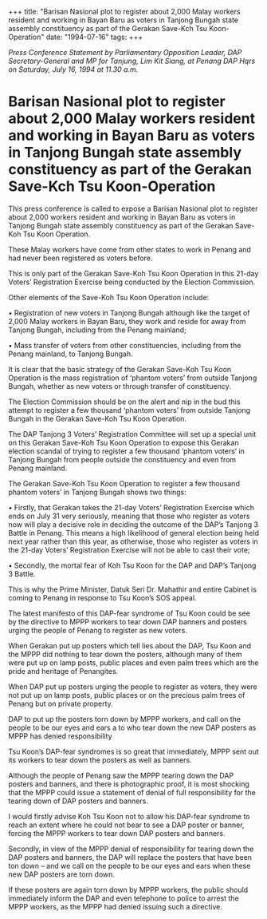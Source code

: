+++ 
title: "Barisan Nasional plot to register about 2,000 Malay workers resident and working in Bayan Baru as voters in Tanjong Bungah state assembly constituency as part of the Gerakan Save-Kch Tsu Koon-Operation"
date: "1994-07-16"
tags:
+++

_Press Conference Statement by Parliamentary Opposition Leader, DAP Secretary-General and MP for Tanjung, Lim Kit Siang, at Penang DAP Hqrs on Saturday, July 16, 1994 at 11.30 a.m._

# Barisan Nasional plot to register about 2,000 Malay workers resident and working in Bayan Baru as voters in Tanjong Bungah state assembly constituency as part of the Gerakan Save-Kch Tsu Koon-Operation

This press conference is called to expose a Barisan Nasional plot to register about 2,000 workers resident and working in Bayan Baru as voters in Tanjong Bungah state assembly constituency as part of the Gerakan Save-Koh Tsu Koon Operation.</u>

These Malay workers have come from other states to work in Penang and had never been registered as voters before.

This is only part of the Gerakan Save-Koh Tsu Koon Operation in this 21-day Voters’ Registration Exercise being conducted by the Election Commission.

Other elements of the Save-Koh Tsu Koon Operation include:

•	Registration of new voters in Tanjong Bungah although like the target of 2,000 Malay workers in Bayan Baru, they work and reside for away from Tanjong Bungah, including from the Penang mainland;

•	Mass transfer of voters from other constituencies, including from the Penang mainland, to Tanjong Bungah.

It is clear that the basic strategy of the Gerakan Save-Koh Tsu Koon Operation is the mass registration of ‘phantom voters’ from outside Tanjong Bungah, whether as new voters or through transfer of constituency.

The Election Commission should be on the alert and nip in the bud this attempt to register a few thousand ‘phantom voters’ from outside Tanjong Bungah in the Gerakan Save-Koh Tsu Koon Operation.

The DAP Tanjong 3 Voters’ Registration Committee will set up a special unit on this Gerakan Save-Koh Tsu Koon Operation to expose this Gerakan election scandal of trying to register a few thousand ‘phantom voters’ in Tanjong Bungah from people outside the constituency and even from Penang mainland.

The Gerakan Save-Koh Tsu Koon Operation to register a few thousand phantom voters’ in Tanjong Bungah shows two things:

•	Firstly, that Gerakan takes the 21-day Voters’ Registration Exercise which ends on July 31 very seriously, meaning that those who register as voters now will play a decisive role in deciding the outcome of the DAP’s Tanjong 3 Battle in Penang. This means a high likelihood of general election being held next year rather than this year, as otherwise, those who register as voters in the 21-day Voters’ Registration Exercise will not be able to cast their vote;

•	Secondly, the mortal fear of Koh Tsu Koon for the DAP and DAP’s Tanjong 3 Battle.

This is why the Prime Minister, Datuk Seri Dr. Mahathir and entire Cabinet is coming to Penang in response to Tsu Koon’s SOS appeal.

The latest manifesto of this DAP-fear syndrome of Tsu Koon could be see by the directive to MPPP workers to tear down DAP banners and posters urging the people of Penang to register as new voters.

When Gerakan put up posters which tell lies about the DAP, Tsu Koon and the MPPP did nothing to tear down the posters, although many of them were put up on lamp posts, public places and even palm trees which are the pride and heritage of Penangites. 

When DAP put up posters urging the people to register as voters, they were not put up on lamp posts, public places or on the precious palm trees of Penang but on private property.

DAP to put up the posters torn down by MPPP workers, and call on the people to be our eyes and ears a to who tear down the new DAP posters as MPPP has denied responsibility

Tsu Koon’s DAP-fear syndromes is so great that immediately, MPPP sent out its workers to tear down the posters as well as banners.

Although the people of Penang saw the MPPP tearing down the DAP posters and banners, and there is photographic proof, it is most shocking that the MPPP could issue a statement of denial of full responsibility for the tearing down of DAP posters and banners.

I would firstly advise Koh Tsu Koon not to allow his DAP-fear syndrome to reach an extent where he could not bear to see a DAP poster or banner, forcing the MPPP workers to tear down DAP posters and banners.

Secondly, in view of the MPPP denial of responsibility for tearing down the DAP posters and banners, the DAP will replace the posters that have been ton down – and we call on the people to be our eyes and ears when these new DAP posters are torn down.

If these posters are again torn down by MPPP workers, the public should immediately inform the DAP and even telephone to police to arrest the MPPP workers, as the MPPP had denied issuing such a directive.
 
